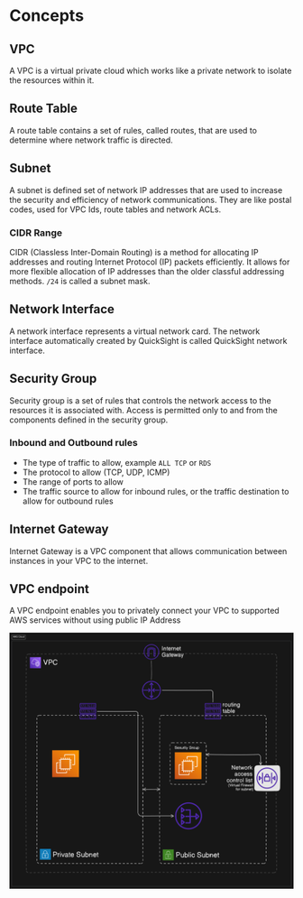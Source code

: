 # Concepts

## VPC

A VPC is a virtual private cloud which works like a private network to isolate the resources within it.

## Route Table

A route table contains a set of rules, called routes, that are used to determine where network traffic is directed.

## Subnet

A subnet is defined set of network IP addresses that are used to increase the security and efficiency of network communications. They are like postal codes, used for VPC Ids, route tables and network ACLs.

### CIDR Range

CIDR (Classless Inter-Domain Routing) is a method for allocating IP addresses and routing Internet Protocol (IP) packets efficiently. It allows for more flexible allocation of IP addresses than the older classful addressing methods. `/24` is called a subnet mask.

## Network Interface

A network interface represents a virtual network card. The network interface automatically created by QuickSight is called QuickSight network interface.

## Security Group

Security group is a set of rules that controls the network access to the resources it is associated with. Access is permitted only to and from the components defined in the security group.

### Inbound and Outbound rules

- The type of traffic to allow, example `ALL TCP` or `RDS`
- The protocol to allow (TCP, UDP, ICMP)
- The range of ports to allow
- The traffic source to allow for inbound rules, or the traffic destination to allow for outbound rules

## Internet Gateway

Internet Gateway is a VPC component that allows communication between instances in your VPC to the internet.

## VPC endpoint

A VPC endpoint enables you to privately connect your VPC to supported AWS services without using public IP Address

![alt text](vpc.png)
